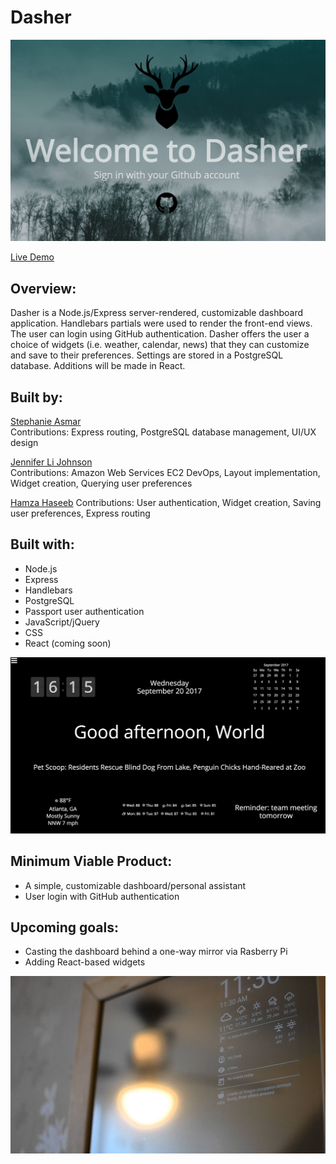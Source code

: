 # Dasher

![alt text](splashpage.png "Splash image")

[Live Demo](https://www.dasherpi.com)

## Overview:
Dasher is a Node.js/Express server-rendered, customizable dashboard application. Handlebars partials were used to render the front-end views. The user can login using GitHub authentication. Dasher offers the user a choice of widgets (i.e. weather, calendar, news) that they can customize and save to their preferences. Settings are stored in a PostgreSQL database. Additions will be made in React.    

## Built by:

[Stephanie Asmar](https://github.com/stephanieasmar)  
Contributions: Express routing, PostgreSQL database management, UI/UX design

[Jennifer Li Johnson](https://github.com/jenlij)  
Contributions: Amazon Web Services EC2 DevOps, Layout implementation, Widget creation, Querying user preferences

[Hamza Haseeb](https://github.com/hksix)
Contributions: User authentication, Widget creation, Saving user preferences, Express routing

## Built with:

* Node.js
* Express
* Handlebars
* PostgreSQL 
* Passport user authentication
* JavaScript/jQuery
* CSS
* React (coming soon)

![alt text](dasher.png "Dashboard")

## Minimum Viable Product:
* A simple, customizable dashboard/personal assistant
* User login with GitHub authentication

## Upcoming goals:
* Casting the dashboard behind a one-way mirror via Rasberry Pi
* Adding React-based widgets 

![alt text](maxresdefault.jpg "Mirror Demo")
